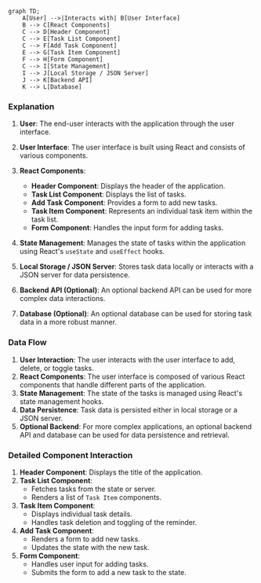 ```mermaid
graph TD;
    A[User] -->|Interacts with| B[User Interface]
    B --> C[React Components]
    C --> D[Header Component]
    C --> E[Task List Component]
    C --> F[Add Task Component]
    E --> G[Task Item Component]
    F --> H[Form Component]
    C --> I[State Management]
    I --> J[Local Storage / JSON Server]
    J --> K[Backend API]
    K --> L[Database]
```

### Explanation

1. **User**: The end-user interacts with the application through the user interface.

2. **User Interface**: The user interface is built using React and consists of various components.

3. **React Components**:
   - **Header Component**: Displays the header of the application.
   - **Task List Component**: Displays the list of tasks.
   - **Add Task Component**: Provides a form to add new tasks.
   - **Task Item Component**: Represents an individual task item within the task list.
   - **Form Component**: Handles the input form for adding tasks.

4. **State Management**: Manages the state of tasks within the application using React's `useState` and `useEffect` hooks.

5. **Local Storage / JSON Server**: Stores task data locally or interacts with a JSON server for data persistence.

6. **Backend API (Optional)**: An optional backend API can be used for more complex data interactions.

7. **Database (Optional)**: An optional database can be used for storing task data in a more robust manner.

### Data Flow

1. **User Interaction**: The user interacts with the user interface to add, delete, or toggle tasks.
2. **React Components**: The user interface is composed of various React components that handle different parts of the application.
3. **State Management**: The state of the tasks is managed using React's state management hooks.
4. **Data Persistence**: Task data is persisted either in local storage or a JSON server.
5. **Optional Backend**: For more complex applications, an optional backend API and database can be used for data persistence and retrieval.

### Detailed Component Interaction

1. **Header Component**: Displays the title of the application.
2. **Task List Component**: 
   - Fetches tasks from the state or server.
   - Renders a list of `Task Item` components.
3. **Task Item Component**:
   - Displays individual task details.
   - Handles task deletion and toggling of the reminder.
4. **Add Task Component**:
   - Renders a form to add new tasks.
   - Updates the state with the new task.
5. **Form Component**:
   - Handles user input for adding tasks.
   - Submits the form to add a new task to the state.
